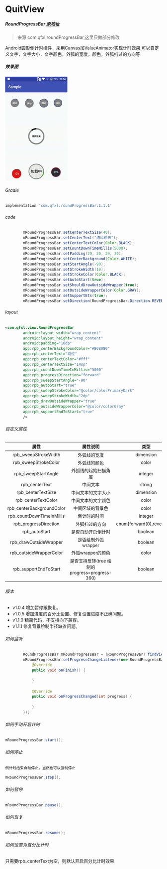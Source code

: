 
# QuitView

##### RoundProgressBar [原地址](https://github.com/qfxl/RoundProgressBar.git)
> 来源  com.qfxl:roundProgressBar,这里只做部分修改

Android圆形倒计时控件，采用Canvas加ValueAnimator实现计时效果,可以自定义文字，文字大小，文字颜色，外弧的宽度，颜色，外弧扫过的方向等

##### 效果图

![此处输入图片的描述](./doc/demo.gif)

###### Gradle
``` groovy
implementation 'com.qfxl:roundProgressBar:1.1.1'
```

###### code
``` java
        mRoundProgressBar.setCenterTextSize(40);
        mRoundProgressBar.setCenterText("清风徐来");
        mRoundProgressBar.setCenterTextColor(Color.BLACK);
        mRoundProgressBar.setCountDownTimeMillis(5000);
        mRoundProgressBar.setPadding(20, 20, 20, 20);
        mRoundProgressBar.setCenterBackground(Color.WHITE);
        mRoundProgressBar.setStartAngle(-90);
        mRoundProgressBar.setStrokeWidth(10);
        mRoundProgressBar.setStrokeColor(Color.BLACK);
        mRoundProgressBar.setAutoStart(true);
        mRoundProgressBar.setShouldDrawOutsideWrapper(true);
        mRoundProgressBar.setOutsideWrapperColor(Color.GRAY);
        mRoundProgressBar.setSupportEts(true);       
        mRoundProgressBar.setDirection(RoundProgressBar.Direction.REVERSE);    
```

###### layout
```xml
<com.qfxl.view.RoundProgressBar
        android:layout_width="wrap_content"
        android:layout_height="wrap_content"
        android:padding="10dp"
        app:rpb_centerBackgroundColor="#808080"
        app:rpb_centerText="跳过"
        app:rpb_centerTextColor="#fff"
        app:rpb_centerTextSize="14sp"
        app:rpb_countDownTimeInMillis="5000"
        app:rpb_progressDirection="forward"
        app:rpb_sweepStartAngle="-90"
        app:rpb_autoStart="true"
        app:rpb_sweepStrokeColor="@color/colorPrimaryDark"
        app:rpb_sweepStrokeWidth="2dp"
        app:rpb_drawOutsideWrapper="true"
        app:rpb_outsideWrapperColor="@color/colorGray"
        app:rpb_supportEndToStart="true"                        
        />
```

###### 自定义属性

|属性|属性说明|类型|默认值|
|:--:|:--:|:--:|:--:|
|rpb_sweepStrokeWidth|外弧线的宽度|dimension|2dp|
|rpb_sweepStrokeColor|外弧线的颜色|color|Color.BLACK|
|rpb_sweepStartAngle|外弧线的起始扫描角度|integer|-90|
|rpb_centerText|中间文本|string|-|
|rpb_centerTextSize|中间文本的文字大小|dimension|12sp|
|rpb_centerTextColor|中间文本的文字颜色|color|Color.WHITE|
|rpb_centerBackgroundColor|中间区域的背景色|color|#808080|
|rpb_countDownTimeInMillis|倒计时的时间|integer|3000(ms)|
|rpb_progressDirection|外弧扫过的方向|enum[forward(0),reverse(1)]|forward(0)|
|rpb_autoStart|是否自动开启倒计时|boolean|true|
|rpb_drawOutsideWrapper|是否绘制外弧wrapper|boolean|false|
|rpb_outsideWrapperColor|外弧wrapper的颜色|color|#E8E8E8|
|rpb_supportEndToStart|是否支持反转(true 绘制的progress=progress-360)|boolean|false|

###### 版本

* v1.0.4 增加暂停跟恢复。
* v1.0.5 增加进度的百分比设置、修复设置进度不正确问题。
* v1.1.0 精简代码，不支持向下兼容。
* v1.1.1 修复背景绘制半径缺省问题。

###### 如何监听

```java
        RoundProgressBar mRoundProgressBar = (RoundProgressBar) findViewById(R.id.rpb_1);
        mRoundProgressBar.setProgressChangeListener(new RoundProgressBar.ProgressChangeListener() {
            @Override
            public void onFinish() {
               
            }

            @Override
            public void onProgressChanged(int progress) {
             
            }
        });
```
###### 如何手动开启计时
```java
mRoundProgressBar.start();
```
###### 如何停止
`倒计时结束自动停止，当然也可以强制停止`
```java
mRoundProgressBar.stop();
```

###### 如何暂停
```java
mRoundProgressBar.pause();
```

###### 如何恢复
```java
mRoundProgressBar.resume();
```

###### 如何设置为百分比计时

只需要rpb_centerText为空，则默认开启百分比计时效果

  [1]: https://github.com/qfxl/RoundProgressBar/blob/master/gif/demo.gif
